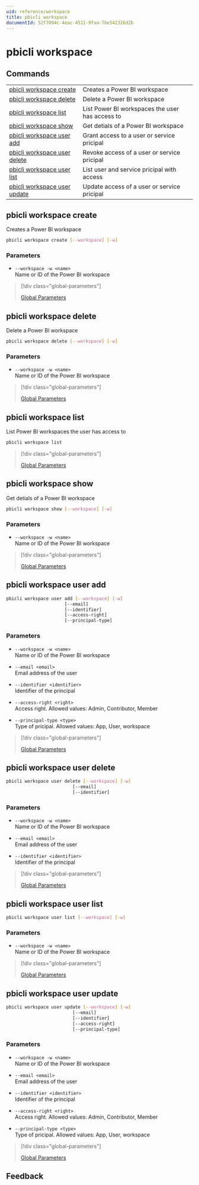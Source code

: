 ```yaml
---
uid: reference/workspace
title: pbicli workspace
documentId: 52f7094c-4eac-4511-9faa-7be542326d2b
---
```


# pbicli workspace

## Commands

|                                                               |                                                 |
| ------------------------------------------------------------- | ----------------------------------------------- |
| [pbicli workspace create](#pbicli-workspace-create)           | Creates a Power BI workspace                    |
| [pbicli workspace delete](#pbicli-workspace-delete)           | Delete a Power BI workspace                     |
| [pbicli workspace list](#pbicli-workspace-list)               | List Power BI workspaces the user has access to |
| [pbicli workspace show](#pbicli-workspace-show)               | Get detials of a Power BI workspace             |
| [pbicli workspace user add](#pbicli-workspace-user-add)       | Grant access to a user or service pricipal      |
| [pbicli workspace user delete](#pbicli-workspace-user-delete) | Revoke access of a user or service pricipal     |
| [pbicli workspace user list](#pbicli-workspace-user-list)     | List user and service pricipal with access      |
| [pbicli workspace user update](#pbicli-workspace-user-update) | Update access of a user or service pricipal     |

## pbicli workspace create

Creates a Power BI workspace

```bash
pbicli workspace create [--workspace] [-w]
```

### Parameters

-   `--workspace -w <name>`<br/>Name or ID of the Power BI workspace

> [!div class="global-parameters"]
>
> [Global Parameters](xref:global)

## pbicli workspace delete

Delete a Power BI workspace

```bash
pbicli workspace delete [--workspace] [-w]
```

### Parameters

-   `--workspace -w <name>`<br/>Name or ID of the Power BI workspace

> [!div class="global-parameters"]
>
> [Global Parameters](xref:global)

## pbicli workspace list

List Power BI workspaces the user has access to

```bash
pbicli workspace list
```

> [!div class="global-parameters"]
>
> [Global Parameters](xref:global)

## pbicli workspace show

Get detials of a Power BI workspace

```bash
pbicli workspace show [--workspace] [-w]
```

### Parameters

-   `--workspace -w <name>`<br/>Name or ID of the Power BI workspace

> [!div class="global-parameters"]
>
> [Global Parameters](xref:global)

## pbicli workspace user add

```bash
pbicli workspace user add [--workspace] [-w]
                      [--email]
                      [--identifier]
                      [--access-right]
                      [--principal-type]
```

### Parameters

-   `--workspace -w <name>`<br/>Name or ID of the Power BI workspace

-   `--email <email>`<br/>Email address of the user

-   `--identifier <identifier>`<br/>Identifier of the principal

-   `--access-right <right>`<br/>Access right. Allowed values: Admin, Contributor, Member

-   `--principal-type <type>`<br/>Type of pricipal. Allowed values: App, User, workspace

> [!div class="global-parameters"]
>
> [Global Parameters](xref:global)

## pbicli workspace user delete

```bash
pbicli workspace user delete [--workspace] [-w]
                         [--email]
                         [--identifier]
```

### Parameters

-   `--workspace -w <name>`<br/>Name or ID of the Power BI workspace

-   `--email <email>`<br/>Email address of the user

-   `--identifier <identifier>`<br/>Identifier of the principal

> [!div class="global-parameters"]
>
> [Global Parameters](xref:global)

## pbicli workspace user list

```bash
pbicli workspace user list [--workspace] [-w]
```

### Parameters

-   `--workspace -w <name>`<br/>Name or ID of the Power BI workspace

> [!div class="global-parameters"]
>
> [Global Parameters](xref:global)

## pbicli workspace user update

```bash
pbicli workspace user update [--workspace] [-w]
                         [--email]
                         [--identifier]
                         [--access-right]
                         [--principal-type]
```

### Parameters

-   `--workspace -w <name>`<br/>Name or ID of the Power BI workspace

-   `--email <email>`<br/>Email address of the user

-   `--identifier <identifier>`<br/>Identifier of the principal

-   `--access-right <right>`<br/>Access right. Allowed values: Admin, Contributor, Member

-   `--principal-type <type>`<br/>Type of pricipal. Allowed values: App, User, workspace

> [!div class="global-parameters"]
>
> [Global Parameters](xref:global)

## Feedback
